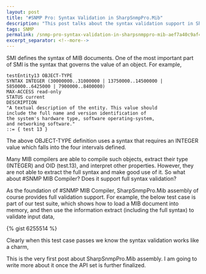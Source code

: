 ```yaml
---
layout: post
title: "#SNMP Pro: Syntax Validation in SharpSnmpPro.Mib"
description: "This post talks about the syntax validation support in SharpSnmpPro.Mib assembly."
tags: SNMP
permalink: /snmp-pro-syntax-validation-in-sharpsnmppro-mib-aef7a40c9af4
excerpt_separator: <!--more-->
---
```

SMI defines the syntax of MIB documents. One of the most important part of SMI is the syntax that governs the value of an object. For example,

``` text
testEntity13 OBJECT-TYPE
SYNTAX INTEGER (30000000..31000000 | 13750000..14500000 | 5850000..6425000 | 7900000..8400000)
MAX-ACCESS read-only
STATUS current
DESCRIPTION
"A textual description of the entity. This value should
include the full name and version identification of
the system's hardware type, software operating-system,
and networking software."
::= { test 13 }
```

The above OBJECT-TYPE definition uses a syntax that requires an INTEGER value which falls into the four intervals defined.
<!--more-->

Many MIB compilers are able to compile such objects, extract their type (INTEGER) and OID (test.13), and interpret other properties. However, they are not able to extract the full syntax and make good use of it. So what about #SNMP MIB Compiler? Does it support full syntax validation?

As the foundation of #SNMP MIB Compiler, SharpSnmpPro.Mib assembly of course provides full validation support. For example, the below test case is part of our test suite, which shows how to load a MIB document into memory, and then use the information extract (including the full syntax) to validate input data,

{% gist 6255514 %}

Clearly when this test case passes we know the syntax validation works like a charm,

This is the very first post about SharpSnmpPro.Mib assembly. I am going to write more about it once the API set is further finalized.
